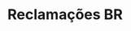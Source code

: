 ---
layout: project
category: project
images: ["reclamacoes1.png", "reclamacoes2.png"]
work: "UX & UI design - Development."
title: "Reclamações BR"
desc: "Government project to show open data on complains about companies. It won second place at government championship http://dados.gov.br/"
website: "http://reclamacoes-br.herokuapp.com/"
cover: "reclamacoes.jpg"
class: "third"
link: "reclamacoes.html"
name: "reclamacoes"
---